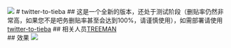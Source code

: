 ![](https://kdwnil.ml/favicon.ico) # twitter-to-tieba ## 这是一个全新的版本，还处于测试阶段（删贴率仍然非常高，如果您不是吧务删贴率甚至会达到100%，请谨慎使用），如需部署请使用[twitter-to-tieba](https://github.com/KUMAKO2017/twitter-to-tieba/) ## 相关人员[TREEMAN](https://github.com/KUMAKO2017) <br> ## 效果 ![](https://github.com/KUMAKO2017/kdwnilpic/blob/master/twtotb1.png)